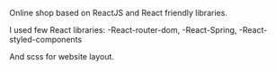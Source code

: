 Online shop based on ReactJS and React friendly libraries.

I used few React libraries:
-React-router-dom, 
-React-Spring, 
-React-styled-components

And scss for website layout.
